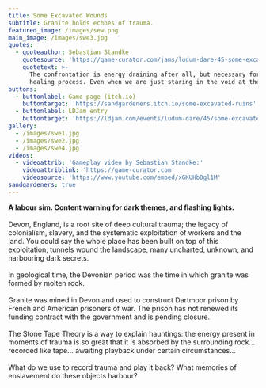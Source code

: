 ```yaml
---
title: Some Excavated Wounds
subtitle: Granite holds echoes of trauma.
featured_image: /images/sew.png
main_image: /images/swe3.jpg
quotes:
  - quoteauthor: Sebastian Standke
    quotesource: 'https://game-curator.com/jams/ludum-dare-45-some-excavated-wounds/'
    quotetext: >-
      The confrontation is energy draining after all, but necessary for the
      healing process. Even when we are just staring in the void at the end.
buttons:
  - buttonlabel: Game page (itch.io)
    buttontarget: 'https://sandgardeners.itch.io/some-excavated-ruins'
  - buttonlabel: LDJam entry
    buttontarget: 'https://ldjam.com/events/ludum-dare/45/some-excavated-wounds'
gallery:
  - /images/swe1.jpg
  - /images/swe2.jpg
  - /images/swe4.jpg
videos:
  - videoattrib: 'Gameplay video by Sebastian Standke:'
    videoattriblink: 'https://game-curator.com'
    videosource: 'https://www.youtube.com/embed/xGKUHb0gl1M'
sandgardeners: true
---
```

**A labour sim. Content warning for dark themes, and flashing lights.**  
﻿  
Devon, England, is a root site of deep cultural trauma; the legacy of colonialism, slavery, and the systematic exploitation of workers and the land. You could say the whole place has been built on top of this exploitation, tunnels wound the landscape, many uncharted, unknown, and harbouring dark secrets.  
﻿  
In geological time, the Devonian period was the time in which granite was formed by molten rock.  
﻿  
Granite was mined in Devon and used to construct Dartmoor prison by French and American prisoners of war. The prison has not renewed its funding contract with the government and is pending closure.  
﻿  
The Stone Tape Theory is a way to explain hauntings: the energy present in moments of trauma is so great that it is absorbed by the surrounding rock... recorded like tape... awaiting playback under certain circumstances...  
﻿  
What do we use to record trauma and play it back? What memories of enslavement do these objects harbour?  
